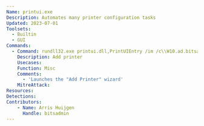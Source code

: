 ```yaml
---
Name: printui.exe
Description: Automates many printer configuration tasks
Updated: 2023-07-01
Toolsets:
  - Builtin
  - GUI
Commands:
  - Command: rundll32.exe printui.dll,PrintUIEntry /im /c\\W10.ad.bitsadmin.com
    Description: Add printer
    Usecases:
    Function: Misc
    Comments:
      - 'Launches the "Add Printer" wizard'
    MitreAttack:
Resources:
Detections:
Contributors:
    - Name: Arris Huijgen
      Handle: bitsadmin
---
```

